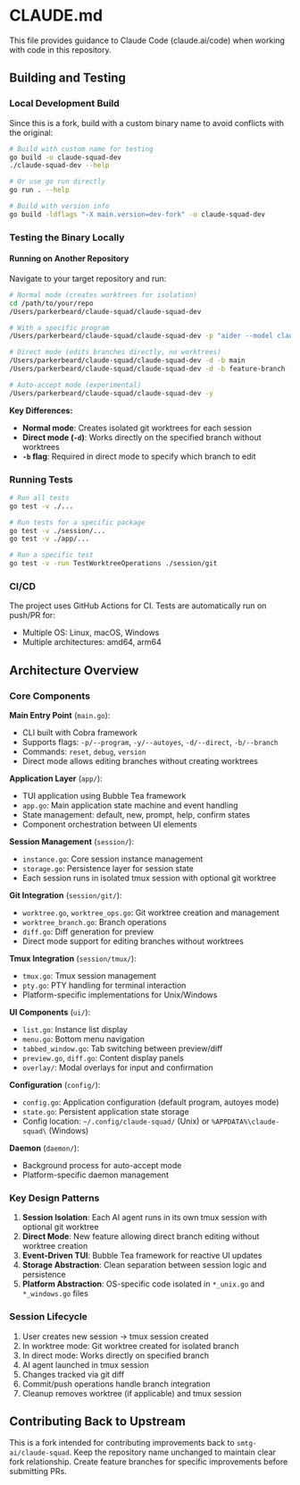 # CLAUDE.md

This file provides guidance to Claude Code (claude.ai/code) when working with code in this repository.

## Building and Testing

### Local Development Build
Since this is a fork, build with a custom binary name to avoid conflicts with the original:
```bash
# Build with custom name for testing
go build -o claude-squad-dev
./claude-squad-dev --help

# Or use go run directly
go run . --help

# Build with version info
go build -ldflags "-X main.version=dev-fork" -o claude-squad-dev
```

### Testing the Binary Locally

#### Running on Another Repository
Navigate to your target repository and run:

```bash
# Normal mode (creates worktrees for isolation)
cd /path/to/your/repo
/Users/parkerbeard/claude-squad/claude-squad-dev

# With a specific program
/Users/parkerbeard/claude-squad/claude-squad-dev -p "aider --model claude-3-5-sonnet-20241022"

# Direct mode (edits branches directly, no worktrees)
/Users/parkerbeard/claude-squad/claude-squad-dev -d -b main
/Users/parkerbeard/claude-squad/claude-squad-dev -d -b feature-branch -p "claude"

# Auto-accept mode (experimental)
/Users/parkerbeard/claude-squad/claude-squad-dev -y
```

**Key Differences:**
- **Normal mode**: Creates isolated git worktrees for each session
- **Direct mode (`-d`)**: Works directly on the specified branch without worktrees
- **`-b` flag**: Required in direct mode to specify which branch to edit

### Running Tests
```bash
# Run all tests
go test -v ./...

# Run tests for a specific package
go test -v ./session/...
go test -v ./app/...

# Run a specific test
go test -v -run TestWorktreeOperations ./session/git
```

### CI/CD
The project uses GitHub Actions for CI. Tests are automatically run on push/PR for:
- Multiple OS: Linux, macOS, Windows
- Multiple architectures: amd64, arm64

## Architecture Overview

### Core Components

**Main Entry Point** (`main.go`):
- CLI built with Cobra framework
- Supports flags: `-p/--program`, `-y/--autoyes`, `-d/--direct`, `-b/--branch`
- Commands: `reset`, `debug`, `version`
- Direct mode allows editing branches without creating worktrees

**Application Layer** (`app/`):
- TUI application using Bubble Tea framework
- `app.go`: Main application state machine and event handling
- State management: default, new, prompt, help, confirm states
- Component orchestration between UI elements

**Session Management** (`session/`):
- `instance.go`: Core session instance management
- `storage.go`: Persistence layer for session state
- Each session runs in isolated tmux session with optional git worktree

**Git Integration** (`session/git/`):
- `worktree.go`, `worktree_ops.go`: Git worktree creation and management
- `worktree_branch.go`: Branch operations
- `diff.go`: Diff generation for preview
- Direct mode support for editing branches without worktrees

**Tmux Integration** (`session/tmux/`):
- `tmux.go`: Tmux session management
- `pty.go`: PTY handling for terminal interaction
- Platform-specific implementations for Unix/Windows

**UI Components** (`ui/`):
- `list.go`: Instance list display
- `menu.go`: Bottom menu navigation
- `tabbed_window.go`: Tab switching between preview/diff
- `preview.go`, `diff.go`: Content display panels
- `overlay/`: Modal overlays for input and confirmation

**Configuration** (`config/`):
- `config.go`: Application configuration (default program, autoyes mode)
- `state.go`: Persistent application state storage
- Config location: `~/.config/claude-squad/` (Unix) or `%APPDATA%\claude-squad\` (Windows)

**Daemon** (`daemon/`):
- Background process for auto-accept mode
- Platform-specific daemon management

### Key Design Patterns

1. **Session Isolation**: Each AI agent runs in its own tmux session with optional git worktree
2. **Direct Mode**: New feature allowing direct branch editing without worktree creation
3. **Event-Driven TUI**: Bubble Tea framework for reactive UI updates
4. **Storage Abstraction**: Clean separation between session logic and persistence
5. **Platform Abstraction**: OS-specific code isolated in `*_unix.go` and `*_windows.go` files

### Session Lifecycle

1. User creates new session → tmux session created
2. In worktree mode: Git worktree created for isolated branch
3. In direct mode: Works directly on specified branch
4. AI agent launched in tmux session
5. Changes tracked via git diff
6. Commit/push operations handle branch integration
7. Cleanup removes worktree (if applicable) and tmux session

## Contributing Back to Upstream

This is a fork intended for contributing improvements back to `smtg-ai/claude-squad`. 
Keep the repository name unchanged to maintain clear fork relationship.
Create feature branches for specific improvements before submitting PRs.